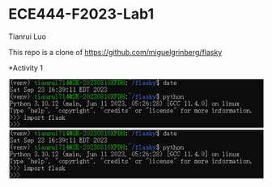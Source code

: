 # ECE444-F2023-Lab1

Tianrui Luo

This repo is a clone of  https://github.com/miguelgrinberg/flasky

*Activity 1

![image](https://github.com/Tianrui-Luo/ECE444-F2023-Lab1/blob/main/part1.PNG)
![image](part1.PNG)
